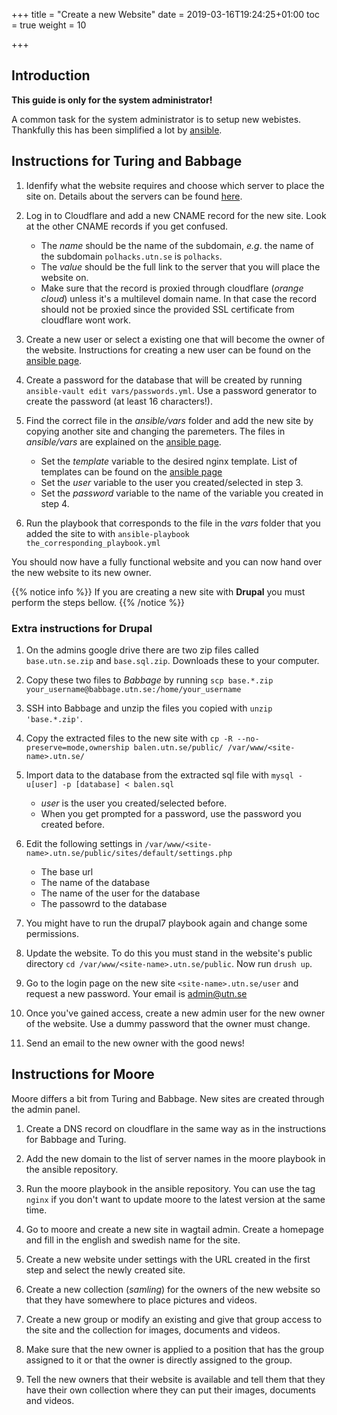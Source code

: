 +++
title = "Create a new Website"
date = 2019-03-16T19:24:25+01:00
toc = true
weight = 10

+++

## Introduction

**This guide is only for the system administrator!**

A common task for the system administrator is to setup new webistes. Thankfully this has been simplified a lot by [ansible](/development_tools/ansible/).

## Instructions for Turing and Babbage

1. Idenfify what the website requires and choose which server to place the site on. Details about the servers can be found [here](/infrastructure/digital_ocean/).

2. Log in to Cloudflare and add a new CNAME record for the new site. Look at the other CNAME records if you get confused.
    * The *name* should be the name of the subdomain, *e.g*. the name of the subdomain `polhacks.utn.se` is `polhacks`.
    * The *value* should be the full link to the server that you will place the website on.
    * Make sure that the record is proxied through cloudflare (*orange cloud*) unless it's a multilevel domain name. In that case the record should not be proxied since the provided SSL certificate from cloudflare wont work.

3. Create a new user or select a existing one that will become the owner of the website. Instructions for creating a new user can be found on the [ansible page](/development_tools/ansible/#add-a-user).

4. Create a password for the database that will be created by running `ansible-vault edit vars/passwords.yml`. Use a password generator to create the password (at least 16 characters!).

5. Find the correct file in the *ansible/vars* folder and add the new site by copying another site and changing the paremeters. The files in *ansible/vars* are explained on the [ansible page](/development_tools/ansible/).
    * Set the *template* variable to the desired nginx template. List of templates can be found on the [ansible page](/development_tools/ansible/)
    * Set the *user* variable to the user you created/selected in step 3.
    * Set the *password* variable to the name of the variable you created in step 4.

6. Run the playbook that corresponds to the file in the *vars* folder that you added the site to with `ansible-playbook the_corresponding_playbook.yml`

You should now have a fully functional website and you can now hand over the new website to its new owner.

{{% notice info %}}
If you are creating a new site with **Drupal** you must perform the steps bellow.
{{% /notice %}}

### Extra instructions for Drupal

1. On the admins google drive there are two zip files called `base.utn.se.zip` and `base.sql.zip`. Downloads these to your computer.

2. Copy these two files to *Babbage* by running `scp base.*.zip your_username@babbage.utn.se:/home/your_username`

3. SSH into Babbage and unzip the files you copied with `unzip 'base.*.zip'`.

4. Copy the extracted files to the new site with `cp -R --no-preserve=mode,ownership balen.utn.se/public/ /var/www/<site-name>.utn.se/`

5. Import data to the database from the extracted sql file with `mysql -u[user] -p [database] < balen.sql`
    * *user* is the user you created/selected before.
    * When you get prompted for a password, use the password you created before.

6. Edit the following settings in `/var/www/<site-name>.utn.se/public/sites/default/settings.php`
    * The base url
    * The name of the database
    * The name of the user for the database
    * The passowrd to the database

7. You might have to run the drupal7 playbook again and change some permissions.

8. Update the website. To do this you must stand in the website's public directory `cd /var/www/<site-name>.utn.se/public`. Now run `drush up`.

9. Go to the login page on the new site `<site-name>.utn.se/user` and request a new password. Your email is [admin@utn.se](mailto:admin@utn.se)

10. Once you've gained access, create a new admin user for the new owner of the website. Use a dummy password that the owner must change.

11. Send an email to the new owner with the good news!

## Instructions for Moore

Moore differs a bit from Turing and Babbage. New sites are created through the admin panel.

1. Create a DNS record on cloudflare in the same way as in the instructions for Babbage and Turing.

2. Add the new domain to the list of server names in the moore playbook in the ansible repository.

3. Run the moore playbook in the ansible repository. You can use the tag `nginx` if you don't want to update moore to the latest version at the same time.

4. Go to moore and create a new site in wagtail admin. Create a homepage and fill in the english and swedish name for the site.

5. Create a new website under settings with the URL created in the first step and select the newly created site.

6. Create a new collection (*samling*) for the owners of the new website so that they have somewhere to place pictures and videos.

7. Create a new group or modify an existing and give that group access to the site and the collection for images, documents and videos.

8. Make sure that the new owner is applied to a position that has the group assigned to it or that the owner is directly assigned to the group.

9. Tell the new owners that their website is available and tell them that they have their own collection where they can put their images, documents and videos.
